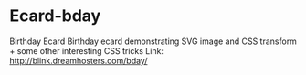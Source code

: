 # Ecard-bday
Birthday Ecard
Birthday ecard demonstrating SVG image and CSS transform + some other interesting CSS tricks
Link: http://blink.dreamhosters.com/bday/
